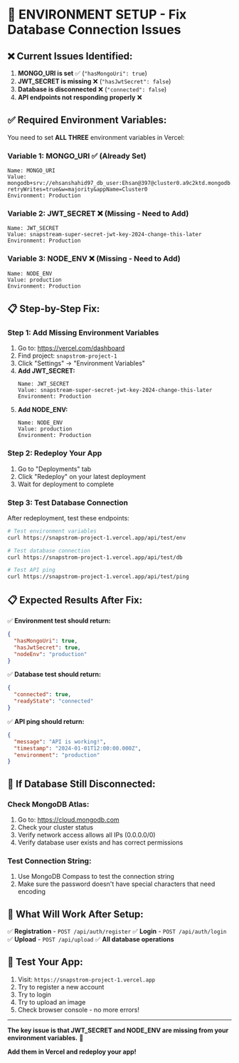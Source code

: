 # 🔧 ENVIRONMENT SETUP - Fix Database Connection Issues

## **❌ Current Issues Identified:**

1. **MONGO_URI is set** ✅ (`"hasMongoUri": true`)
2. **JWT_SECRET is missing** ❌ (`"hasJwtSecret": false`)
3. **Database is disconnected** ❌ (`"connected": false`)
4. **API endpoints not responding properly** ❌

## **✅ Required Environment Variables:**

You need to set **ALL THREE** environment variables in Vercel:

### **Variable 1: MONGO_URI** ✅ (Already Set)
```
Name: MONGO_URI
Value: mongodb+srv://ehsanshahid97_db_user:Ehsan@397@cluster0.a9c2ktd.mongodb.net/snapstream?retryWrites=true&w=majority&appName=Cluster0
Environment: Production
```

### **Variable 2: JWT_SECRET** ❌ (Missing - Need to Add)
```
Name: JWT_SECRET
Value: snapstream-super-secret-jwt-key-2024-change-this-later
Environment: Production
```

### **Variable 3: NODE_ENV** ❌ (Missing - Need to Add)
```
Name: NODE_ENV
Value: production
Environment: Production
```

## **📋 Step-by-Step Fix:**

### **Step 1: Add Missing Environment Variables**
1. Go to: https://vercel.com/dashboard
2. Find project: `snapstrom-project-1`
3. Click "Settings" → "Environment Variables"
4. **Add JWT_SECRET:**
   ```
   Name: JWT_SECRET
   Value: snapstream-super-secret-jwt-key-2024-change-this-later
   Environment: Production
   ```
5. **Add NODE_ENV:**
   ```
   Name: NODE_ENV
   Value: production
   Environment: Production
   ```

### **Step 2: Redeploy Your App**
1. Go to "Deployments" tab
2. Click "Redeploy" on your latest deployment
3. Wait for deployment to complete

### **Step 3: Test Database Connection**
After redeployment, test these endpoints:

```bash
# Test environment variables
curl https://snapstrom-project-1.vercel.app/api/test/env

# Test database connection
curl https://snapstrom-project-1.vercel.app/api/test/db

# Test API ping
curl https://snapstrom-project-1.vercel.app/api/test/ping
```

## **📋 Expected Results After Fix:**

✅ **Environment test should return:**
```json
{
  "hasMongoUri": true,
  "hasJwtSecret": true,
  "nodeEnv": "production"
}
```

✅ **Database test should return:**
```json
{
  "connected": true,
  "readyState": "connected"
}
```

✅ **API ping should return:**
```json
{
  "message": "API is working!",
  "timestamp": "2024-01-01T12:00:00.000Z",
  "environment": "production"
}
```

## **🚨 If Database Still Disconnected:**

### **Check MongoDB Atlas:**
1. Go to: https://cloud.mongodb.com
2. Check your cluster status
3. Verify network access allows all IPs (0.0.0.0/0)
4. Verify database user exists and has correct permissions

### **Test Connection String:**
1. Use MongoDB Compass to test the connection string
2. Make sure the password doesn't have special characters that need encoding

## **🎯 What Will Work After Setup:**

✅ **Registration** - `POST /api/auth/register`
✅ **Login** - `POST /api/auth/login`
✅ **Upload** - `POST /api/upload`
✅ **All database operations**

## **📱 Test Your App:**

1. Visit: `https://snapstrom-project-1.vercel.app`
2. Try to register a new account
3. Try to login
4. Try to upload an image
5. Check browser console - no more errors!

---

**The key issue is that JWT_SECRET and NODE_ENV are missing from your environment variables.** 🚀

**Add them in Vercel and redeploy your app!**
